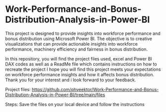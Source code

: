 # Work-Performance-and-Bonus-Distribution-Analysis-in-Power-BI
This project is designed to provide insights into workforce performance and bonus distribution using Microsoft Power BI. The objective is to creative visualizations that can provide actionable insights into workforce performance, machinery efficiency and fairness in bonus distribution.

In this repository, you will find the project files used, excel and Power BI DAX codes as well as a ReadMe file which contains instructions on how to recreate the project
I hope you will find this project meets your expectations on workforce performance insights and how it affects bonus distribution. Thank you for your interest and i look forward to your feedback.

Project files: https://github.com/phveektor/Work-Performance-and-Bonus-Distribution-Analysis-in-Power-BI/tree/main/files

Steps: Save the files on your local device and follow the instructions
